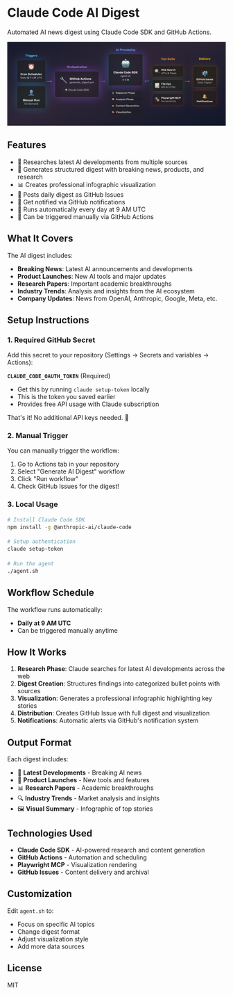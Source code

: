 # Claude Code AI Digest

Automated AI news digest using Claude Code SDK and GitHub Actions.

![System Architecture](diagram.png)

## Features

- 🤖 Researches latest AI developments from multiple sources
- 📰 Generates structured digest with breaking news, products, and research
- 📊 Creates professional infographic visualization
- 📝 Posts daily digest as GitHub Issues
- 🔔 Get notified via GitHub notifications
- 🔄 Runs automatically every day at 9 AM UTC
- 🎯 Can be triggered manually via GitHub Actions

## What It Covers

The AI digest includes:
- **Breaking News**: Latest AI announcements and developments
- **Product Launches**: New AI tools and major updates
- **Research Papers**: Important academic breakthroughs
- **Industry Trends**: Analysis and insights from the AI ecosystem
- **Company Updates**: News from OpenAI, Anthropic, Google, Meta, etc.

## Setup Instructions

### 1. Required GitHub Secret

Add this secret to your repository (Settings → Secrets and variables → Actions):

**`CLAUDE_CODE_OAUTH_TOKEN`** (Required)
- Get this by running `claude setup-token` locally
- This is the token you saved earlier
- Provides free API usage with Claude subscription

That's it! No additional API keys needed. 🎉

### 2. Manual Trigger

You can manually trigger the workflow:
1. Go to Actions tab in your repository
2. Select "Generate AI Digest" workflow
3. Click "Run workflow"
4. Check GitHub Issues for the digest!

### 3. Local Usage

```bash
# Install Claude Code SDK
npm install -g @anthropic-ai/claude-code

# Setup authentication
claude setup-token

# Run the agent
./agent.sh
```

## Workflow Schedule

The workflow runs automatically:
- **Daily at 9 AM UTC**
- Can be triggered manually anytime

## How It Works

1. **Research Phase**: Claude searches for latest AI developments across the web
2. **Digest Creation**: Structures findings into categorized bullet points with sources
3. **Visualization**: Generates a professional infographic highlighting key stories
4. **Distribution**: Creates GitHub Issue with full digest and visualization
5. **Notifications**: Automatic alerts via GitHub's notification system

## Output Format

Each digest includes:
- 📰 **Latest Developments** - Breaking AI news
- 🚀 **Product Launches** - New tools and features
- 📊 **Research Papers** - Academic breakthroughs
- 🔍 **Industry Trends** - Market analysis and insights
- 🖼️ **Visual Summary** - Infographic of top stories

## Technologies Used

- **Claude Code SDK** - AI-powered research and content generation
- **GitHub Actions** - Automation and scheduling
- **Playwright MCP** - Visualization rendering
- **GitHub Issues** - Content delivery and archival

## Customization

Edit `agent.sh` to:
- Focus on specific AI topics
- Change digest format
- Adjust visualization style
- Add more data sources

## License

MIT